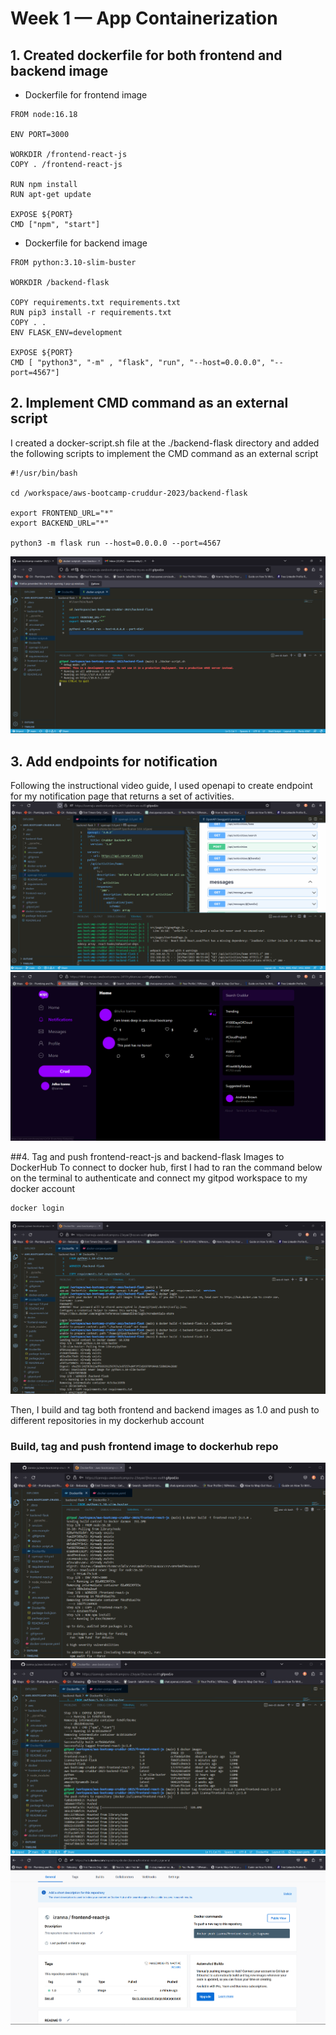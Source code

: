 # Week 1 — App Containerization

## 1. Created dockerfile for both frontend and backend image
 - Dockerfile for frontend image
```
FROM node:16.18

ENV PORT=3000

WORKDIR /frontend-react-js
COPY . /frontend-react-js

RUN npm install
RUN apt-get update

EXPOSE ${PORT}
CMD ["npm", "start"]
```

 - Dockerfile for backend image
```
FROM python:3.10-slim-buster

WORKDIR /backend-flask

COPY requirements.txt requirements.txt
RUN pip3 install -r requirements.txt
COPY . .
ENV FLASK_ENV=development

EXPOSE ${PORT}
CMD [ "python3", "-m" , "flask", "run", "--host=0.0.0.0", "--port=4567"]
```

## 2. Implement CMD command as an external script
I created a docker-script.sh file at the ./backend-flask directory and added the following scripts to implement the CMD command as an external script
```
#!/usr/bin/bash

cd /workspace/aws-bootcamp-cruddur-2023/backend-flask

export FRONTEND_URL="*"
export BACKEND_URL="*"

python3 -m flask run --host=0.0.0.0 --port=4567
```
![CMD External script](https://github.com/izanna-ju/aws-bootcamp-cruddur-2023/blob/main/journal/assets/week1/CMD-external-script.png?raw=true "External script")

## 3. Add endpoints for notification
Following the instructional video guide, I used openapi to create endpoint for my notification page that returns a set of activities.
![Notification endpoints](https://github.com/izanna-ju/aws-bootcamp-cruddur-2023/blob/main/journal/assets/week1/defined-api-endpoints.png?raw=true "Notification endpoints")
![Notification Page](https://github.com/izanna-ju/aws-bootcamp-cruddur-2023/blob/main/journal/assets/week1/add-notifications.png?raw=true "Notification Page")

##4. Tag and push frontend-react-js and backend-flask Images to DockerHub
To connect to docker hub, first I had to ran the command below on the terminal to authenticate and connect my gitpod workspace to my docker account
```
docker login
```
![DockerHub Auth](https://github.com/izanna-ju/aws-bootcamp-cruddur-2023/blob/main/journal/assets/week1/authenticate-docker-hub.png?raw=true "DockerHub Auth")

Then, I build and tag both frontend and backend images as 1.0 and push to different repositories in my dockerhub account
### Build, tag and push frontend image to dockerhub repo
![Build FE image](https://github.com/izanna-ju/aws-bootcamp-cruddur-2023/blob/main/journal/assets/week1/build-frontend-image.png?raw=true "Build Frontend Image")
![Tag FE Image](https://github.com/izanna-ju/aws-bootcamp-cruddur-2023/blob/main/journal/assets/week1/push-docker-frontend-image.png?raw=true "Tag FE image")
![Frontend Repo](https://github.com/izanna-ju/aws-bootcamp-cruddur-2023/blob/main/journal/assets/week1/docker-frontend-repo.png?raw=true "FE Repo")



